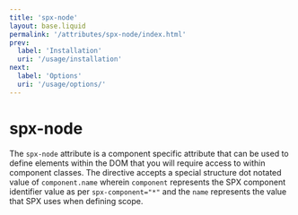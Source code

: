 ```yaml
---
title: 'spx-node'
layout: base.liquid
permalink: '/attributes/spx-node/index.html'
prev:
  label: 'Installation'
  uri: '/usage/installation'
next:
  label: 'Options'
  uri: '/usage/options/'
---
```


# spx-node

The `spx-node` attribute is a component specific attribute that can be used to define elements within the DOM that you will require access to within component classes. The directive accepts a special structure dot notated value of `component.name` wherein `component` represents the SPX component identifier value as per `spx-component="*"` and the `name` represents the value that SPX uses when defining scope.
